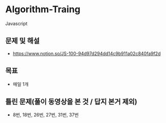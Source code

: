 # Algorithm-Traing
Javascript

## 문제 및 해설

- https://www.notion.so/JS-100-94d97d294dd14c9b911a02c840fa9f2d

## 목표
- 매일 1개

## 틀린 문제(풀이 동영상을 본 것 / 답지 본거 제외)
- 8번, 18번, 26번, 27번, 31번, 37번
